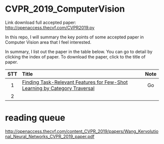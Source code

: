 # CVPR_2019_ComputerVision

Link download full accepted paper: 
http://openaccess.thecvf.com/CVPR2019.py

In this repo, I will summary the key points of some accepted paper in Computer Vision area that I feel interested.

In summary, I list out the paper in the table below. You can go to detail by clicking the index of paper. To download the paper, click to the title of paper.

| STT| Title | Note |
|:-:| :---- |:-:|
| 1 | [Finding Task-Relevant Features for Few-Shot Learning by Category Traversal](http://openaccess.thecvf.com/content_CVPR_2019/html/Li_Finding_Task-Relevant_Features_for_Few-Shot_Learning_by_Category_Traversal_CVPR_2019_paper.html) | Go |
| 2 |  |  |


# reading queue
http://openaccess.thecvf.com/content_CVPR_2019/papers/Wang_Kervolutional_Neural_Networks_CVPR_2019_paper.pdf
